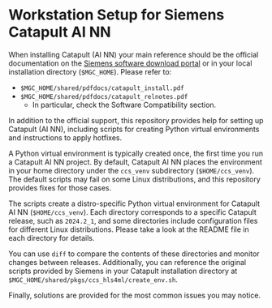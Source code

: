 # Workstation Setup for Siemens Catapult AI NN

When installing Catapult (AI NN) your main reference should be the official documentation on the [Siemens software download portal](https://support.sw.siemens.com/en-US/product/886857312/downloads) or in your local installation directory (`$MGC_HOME`). Please refer to:

- `$MGC_HOME/shared/pdfdocs/catapult_install.pdf`
- `$MGC_HOME/shared/pdfdocs/catapult_relnotes.pdf`
  - In particular, check the Software Compatibility section.

In addition to the official support, this repository provides help for setting up Catapult (AI NN), including scripts for creating Python virtual environments and instructions to apply hotfixes.

A Python virtual environment is typically created once, the first time you run a Catapult AI NN project. By default, Catapult AI NN places the environment in your home directory under the `ccs_venv` subdirectory (`$HOME/ccs_venv`). The default scripts may fail on some Linux distributions, and this repository provides fixes for those cases.

The scripts create a distro-specific Python virtual environment for Catapult AI NN (`$HOME/ccs_venv`). Each directory corresponds to a specific Catapult release, such as `2024.2_1`, and some directories include configuration files for different Linux distributions. Please take a look at the README file in each directory for details.

You can use `diff` to compare the contents of these directories and monitor changes between releases. Additionally, you can reference the original scripts provided by Siemens in your Catapult installation directory at `$MGC_HOME/shared/pkgs/ccs_hls4ml/create_env.sh`.

Finally, solutions are provided for the most common issues you may notice.
